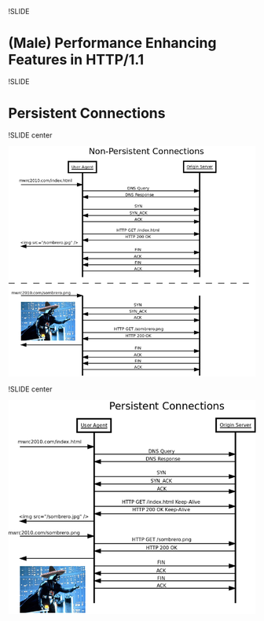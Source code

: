 !SLIDE

# (Male) Performance Enhancing Features in HTTP/1.1

!SLIDE

# Persistent Connections

!SLIDE center

![HTTP Sequence Diagram without Keepalive](no-keepalive.png)

!SLIDE center

![HTTP Sequence Diagram with Keepalive](keepalive.png)


